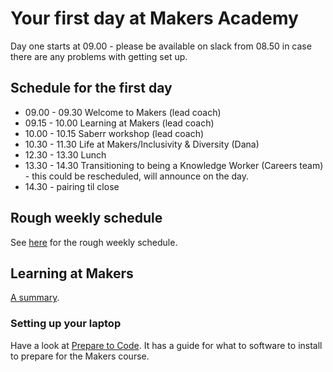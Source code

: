 # Your first day at Makers Academy

Day one starts at 09.00 - please be available on slack from 08.50 in case there are any problems with getting set up.

## Schedule for the first day

* 09.00 - 09.30 Welcome to Makers (lead coach)
* 09.15 - 10.00 Learning at Makers (lead coach)
* 10.00 - 10.15 Saberr workshop (lead coach)
* 10.30 - 11.30 Life at Makers/Inclusivity & Diversity (Dana)
* 12.30 - 13.30 Lunch
* 13.30 - 14.30 Transitioning to being a Knowledge Worker (Careers team) - this could be rescheduled, will announce on the day.
* 14.30 - pairing til close

## Rough weekly schedule

See [here](./example_schedule.md) for the rough weekly schedule.

## Learning at Makers

[A summary](https://github.com/makersacademy/course/blob/master/pills/learning_at_makers.md).

### Setting up your laptop

Have a look at [Prepare to Code](http://www.preparetocode.io/).  It has a guide for what to software to install to prepare for the Makers course.
